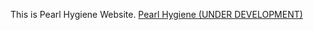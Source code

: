 This is Pearl Hygiene Website. [Pearl Hygiene (UNDER DEVELOPMENT)](https://pearl-hygiene-demo.vercel.app/)
